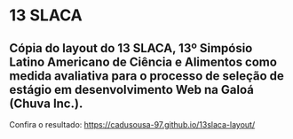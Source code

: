 # 13 SLACA

## Cópia do layout do 13 SLACA, 13º Simpósio Latino Americano de Ciência e Alimentos como medida avaliativa para o processo de seleção de estágio em desenvolvimento Web na Galoá (Chuva Inc.).

Confira o resultado: https://cadusousa-97.github.io/13slaca-layout/
